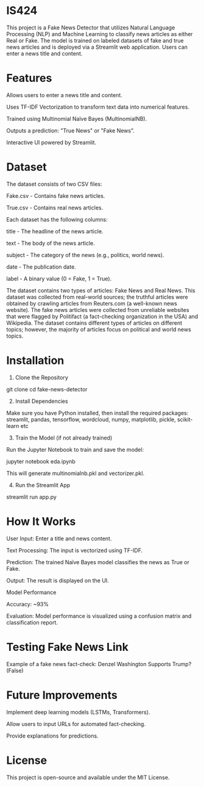 # IS424
This project is a Fake News Detector that utilizes Natural Language Processing (NLP) and Machine Learning to classify news articles as either Real or Fake. The model is trained on labeled datasets of fake and true news articles and is deployed via a Streamlit web application. Users can enter a news title and content.

# Features

Allows users to enter a news title and content.

Uses TF-IDF Vectorization to transform text data into numerical features.

Trained using Multinomial Naïve Bayes (MultinomialNB).

Outputs a prediction: "True News" or "Fake News".

Interactive UI powered by Streamlit.

# Dataset

The dataset consists of two CSV files:

Fake.csv - Contains fake news articles.

True.csv - Contains real news articles.

Each dataset has the following columns:

title - The headline of the news article.

text - The body of the news article.

subject - The category of the news (e.g., politics, world news).

date - The publication date.

label - A binary value (0 = Fake, 1 = True).

The dataset contains two types of articles: Fake News and Real News. This dataset was collected from real-world sources; the truthful articles were obtained by crawling articles from Reuters.com (a well-known news website). The fake news articles were collected from unreliable websites that were flagged by Politifact (a fact-checking organization in the USA) and Wikipedia. The dataset contains different types of articles on different topics; however, the majority of articles focus on political and world news topics.

# Installation

1. Clone the Repository

git clone
cd fake-news-detector

2. Install Dependencies

Make sure you have Python installed, then install the required packages: streamlit, pandas, tensorflow, wordcloud, numpy, matplotlib, pickle, scikit-learn etc

3. Train the Model (if not already trained)

Run the Jupyter Notebook to train and save the model:

jupyter notebook eda.ipynb

This will generate multinomialnb.pkl and vectorizer.pkl.

4. Run the Streamlit App

streamlit run app.py

# How It Works

User Input: Enter a title and news content.

Text Processing: The input is vectorized using TF-IDF.

Prediction: The trained Naïve Bayes model classifies the news as True or Fake.

Output: The result is displayed on the UI.

Model Performance

Accuracy: ~93%

Evaluation: Model performance is visualized using a confusion matrix and classification report.

# Testing Fake News Link

Example of a fake news fact-check: Denzel Washington Supports Trump? (False)

# Future Improvements

Implement deep learning models (LSTMs, Transformers).

Allow users to input URLs for automated fact-checking.

Provide explanations for predictions.

# License

This project is open-source and available under the MIT License.
